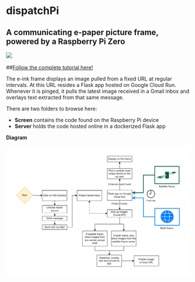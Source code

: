 # dispatchPi
## A communicating e-paper picture frame, powered by a Raspberry Pi Zero

<img src="https://i.imgur.com/E302Bw2.jpg|width=100px" width="200">

##[Follow the complete tutorial here!](https://malcolmosh.github.io/projects/2_dispatchpi/)

The e-ink frame displays an image pulled from a fixed URL at regular intervals. At this URL resides a Flask app hosted on Google Cloud Run. Whenever it is pinged, it pulls the latest image received in a Gmail inbox and overlays text extracted from that same message. 

There are two folders to browse here:

- **Screen** contains the code found on the Raspberry Pi device
- **Server** holds the code hosted online in a dockerized Flask app 

**Diagram**

<img src="frame_diagram.png" width=800px>

